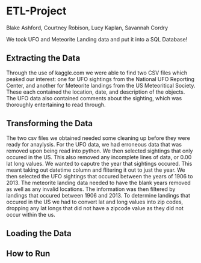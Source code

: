 # ETL-Project
Blake Ashford, Courtney Robison, Lucy Kaplan, Savannah Cordry

We took UFO and Meteorite Landing data and put it into a SQL Database!

## Extracting the Data
Through the use of kaggle.com we were able to find two CSV files which peaked our interest: one for UFO sightings from the National UFO Reporting Center, and another for Meteorite landings from the US Meteoritical Society. These each contained the location, date, and description of the objects. The UFO data also contained comments about the sighting, which was thoroughly entertaining to read through. 

## Transforming the Data
The two csv files we obtained needed some cleaning up before they were ready for anaylysis.  For the UFO data, we had erroneous data that was removed upon being read into python.  We then selected sightings that only occured in the US.  This also removed any incomplete lines of data, or 0.00 lat long values.  We wanted to caputre the year that sightings occured.  This meant taking out datetime column and flitering it out to just the year. We then selected the UFO sightings that occured between the years of 1906 to 2013.
The meteorite landing data needed to have the blank years removed as well as any invalid locations.  The information was then filtered by landings that occured between 1906 and 2013.  To determine landings that occured in the US we had to convert lat and long values into zip codes, dropping any lat longs that did not have a zipcode value as they did not occur within the us.

## Loading the Data

## How to Run